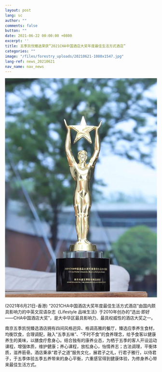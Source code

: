 ```yaml
---
layout: post
lang: sc
author: ""
comments: false
button: ""
date: 2021-06-22 00:00:00 +0800
excerpt: ''
title: 五季凯悦臻选荣获“2021CHA中国酒店大奖年度最佳生活方式酒店”
categories: ""
image: "/files/forestry_uploads/20210621-1080x1547.jpg"
lang-ref: news_20210621
nav_name: nav_news
---
```


![](/files/forestry_uploads/20210621-1080x1547.jpg)

(2021年6月21日-香港) “2021CHA中国酒店大奖年度最佳生活方式酒店”由国内颇具影响力的中英文双语杂志《Lifestyle 品味生活》于2010年创办的“选出·即好——CHA中国酒店大奖”，是大中华区最具影响力、最具权威性的酒店大奖之一。

南京五季凯悦臻选酒店拥有四间风格迥异、格调高雅的餐厅，臻选应季养生食材，均衡饮食，合理调配，融入“五季五味”、“不时不食”的食养理念，给予食客以健康养生的美味，以膳食疗愈身心。结合独有的康养业态，为栖于五季的客人开设运动课程，增强体质，维护健康；养心课程，放松身心，怡情养志；古法调理，平衡体质，滋养筋骨。酒店秉承“君子之道”服务文化，展君子之礼，行君子雅行，以侍君子，于五季体验五季五养带来的身心平衡，六重感官得到健康体验，为修身养心带来最佳生活方式。